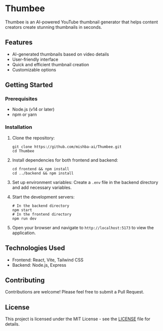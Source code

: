 # Thumbee 

Thumbee is an AI-powered YouTube thumbnail generator that helps content creators create stunning thumbnails in seconds.

## Features

- AI-generated thumbnails based on video details
- User-friendly interface
- Quick and efficient thumbnail creation
- Customizable options

## Getting Started

### Prerequisites

- Node.js (v14 or later)
- npm or yarn

### Installation

1. Clone the repository:
   ```
   git clone https://github.com/mishba-ai/Thumbee.git
   cd Thumbee
   ```

2. Install dependencies for both frontend and backend:
   ```
   cd frontend && npm install
   cd ../backend && npm install
   ```

3. Set up environment variables:
   Create a `.env` file in the backend directory and add necessary variables.

4. Start the development servers:
   ```
   # In the backend directory
   npm start
   # In the frontend directory
   npm run dev
   ```

5. Open your browser and navigate to `http://localhost:5173` to view the application.

## Technologies Used

- Frontend: React, Vite, Tailwind CSS
- Backend: Node.js, Express

## Contributing

Contributions are welcome! Please feel free to submit a Pull Request.

## License

This project is licensed under the MIT License - see the [LICENSE](LICENSE) file for details.

